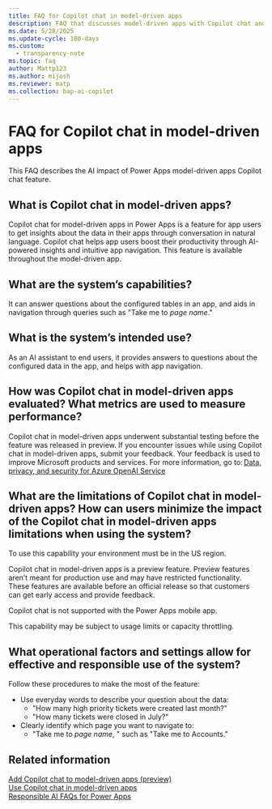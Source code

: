 ```yaml
---
title: FAQ for Copilot chat in model-driven apps 
description: FAQ that discusses model-driven apps with Copilot chat and the key considerations for making use of this technology responsibly.
ms.date: 5/28/2025
ms.update-cycle: 180-days
ms.custom: 
  - transparency-note
ms.topic: faq
author: Mattp123 
ms.author: mijosh
ms.reviewer: matp
ms.collection: bap-ai-copilot
---
```


# FAQ for Copilot chat in model-driven apps

This FAQ describes the AI impact of Power Apps model-driven apps Copilot chat feature.

## What is Copilot chat in model-driven apps?

Copilot chat for model-driven apps in Power Apps is a feature for app users to get insights about the data in their apps through conversation in natural language. Copilot chat helps app users boost their productivity through AI-powered insights and intuitive app navigation. This feature is available throughout the model-driven app.

## What are the system’s capabilities?

It can answer questions about the configured tables in an app, and aids in navigation through queries such as  "Take me to *page name*."

## What is the system’s intended use?

As an AI assistant to end users, it provides answers to questions about the configured data in the app, and helps with app navigation.

## How was Copilot chat in model-driven apps evaluated? What metrics are used to measure performance?

Copilot chat in model-driven apps underwent substantial testing before the feature was released in preview. If you encounter issues while using Copilot chat in model-driven apps, submit your feedback. Your feedback is used to improve Microsoft products and services. For more information, go to: [Data, privacy, and security for Azure OpenAI Service ](/legal/cognitive-services/openai/data-privacy)

## What are the limitations of Copilot chat in model-driven apps? How can users minimize the impact of the Copilot chat in model-driven apps limitations when using the system?

To use this capability your environment must be in the US region.

Copilot chat in model-driven apps is a preview feature. Preview features aren’t meant for production use and may have restricted functionality. These features are available before an official release so that customers can get early access and provide feedback.

Copilot chat is not supported with the Power Apps mobile app.

This capability may be subject to usage limits or capacity throttling.

## What operational factors and settings allow for effective and responsible use of the system? 

Follow these procedures to make the most of the feature:

- Use everyday words to describe your question about the data:
  - "How many high priority tickets were created last month?"
  - "How many tickets were closed in July?"
- Clearly identify which page you want to navigate to:
  - "Take me to *page name*, " such as "Take me to Accounts."

## Related information

[Add Copilot chat to model-driven apps (preview)](../model-driven-apps/add-ai-copilot.md) <br />
[Use Copilot chat in model-driven apps](../../user/use-copilot-model-driven-apps.md) <br />
[Responsible AI FAQs for Power Apps](responsible-ai-overview.md)
